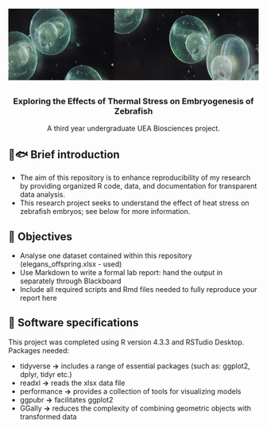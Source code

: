<!-- PROJECT LOGO -->
<br />
<div align="center">
  <a href="https://github.com/denisabatrinu/research-project">
    <img src="images/fish.png" alt="Logo" width="584" height="150">
  </a>

  <h3 align="center">Exploring the Effects of Thermal Stress on Embryogenesis of Zebrafish</h3>

  <p align="center">
    A third year undergraduate UEA Biosciences project.
    <br />
  </p>
</div>

## 🔬🐟 Brief introduction
- The aim of this repository is to enhance reproducibility of my research by providing organized R code, data, and documentation for transparent data analysis.
- This research project seeks to understand the effect of heat stress on zebrafish embryos; see below for more information.


## 🎯 Objectives
-  Analyse one dataset contained within this repository (elegans_offspring.xlsx - used)
-  Use Markdown to write a formal lab report: hand the output in separately through Blackboard
-  Include all required scripts and Rmd files needed to fully reproduce your report here


## :round_pushpin:  Software specifications
This project was completed using R version 4.3.3 and RSTudio Desktop. Packages needed:
-  tidyverse **→** includes a range of essential packages (such as: ggplot2, dplyr, tidyr etc.)
-  readxl **→** reads the xlsx data file
-  performance **→** provides a collection of tools for visualizing models
-  ggpubr **→** facilitates ggplot2
-  GGally **→** reduces the complexity of combining geometric objects with transformed data
